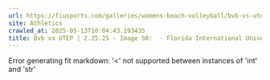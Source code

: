 ```yaml
---
url: https://fiusports.com/galleries/womens-beach-volleyball/bvb-vs-utep-2-25-25/image-50/356/62730
site: Athletics
crawled_at: 2025-05-13T10:04:43.193435
title: Bvb vs UTEP | 2.25.25 - Image 50:  - Florida International University
---
```


Error generating fit markdown: '<' not supported between instances of 'int' and 'str'